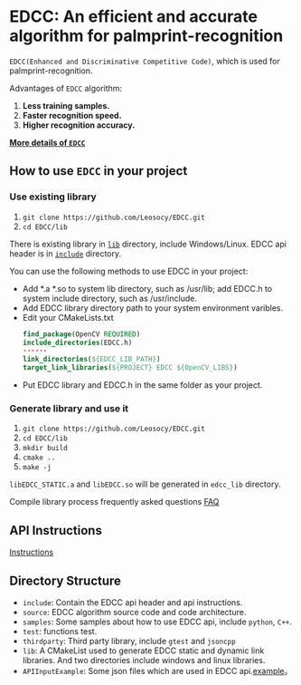# EDCC: An efficient and accurate algorithm for palmprint-recognition

`EDCC(Enhanced and Discriminative Competitive Code)`, which is used for palmprint-recognition.

Advantages of `EDCC` algorithm:

1. **Less training samples.**
1. **Faster recognition speed.**
1. **Higher recognition accuracy.**

[**More details of `EDCC`**](https://leosocy.github.io/2017/10/18/EDCC-Algorithm/)

## How to use `EDCC` in your project

### Use existing library

1. `git clone https://github.com/Leosocy/EDCC.git`
1. `cd EDCC/lib`

There is existing library in [`lib`](https://github.com/Leosocy/EDCC/tree/master/lib) directory, include Windows/Linux. EDCC api header is in [`include`](https://github.com/Leosocy/EDCC/tree/master/include) directory.

You can use the following methods to use EDCC in your project:

- Add *.a *.so to system lib directory, such as /usr/lib; add EDCC.h to system include directory, such as /usr/include.
- Add EDCC library directory path to your system environment varibles.
-   Edit your CMakeLists.txt
    ```cmake
    find_package(OpenCV REQUIRED)
    include_directories(EDCC.h)
    ······
    link_directories(${EDCC_LIB_PATH})
    target_link_libraries(${PROJECT} EDCC ${OpenCV_LIBS})
    ```
- Put EDCC library and EDCC.h in the same folder as your project.

### Generate library and use it

1. `git clone https://github.com/Leosocy/EDCC.git`
1. `cd EDCC/lib`
1. `mkdir build`
1. `cmake ..`
1. `make -j`

`libEDCC_STATIC.a` and `libEDCC.so` will be generated in `edcc_lib` directory.

Compile library process frequently asked questions [FAQ](https://github.com/Leosocy/EDCC/tree/master/lib)

## API Instructions

[Instructions](https://github.com/Leosocy/EDCC/tree/master/include)

## Directory Structure

- `include`: Contain the EDCC api header and api instructions.
- `source`: EDCC algorithm source code and code architecture.
- `samples`: Some samples about how to use EDCC api, include `python`, `C++`.
- `test`: functions test.
- `thirdparty`: Third party library, include `gtest` and `jsoncpp`
- `lib`: A CMakeList used to generate EDCC static and dynamic link libraries. And two directories include windows and linux libraries.
- `APIInputExample`: Some json files which are used in EDCC api.[example](https://github.com/Leosocy/EDCC/tree/master/APIInputExample)。